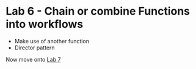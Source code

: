# Lab 6 - Chain or combine Functions into workflows

* Make use of another function
* Director pattern

Now move onto [Lab 7](lab7.md)

